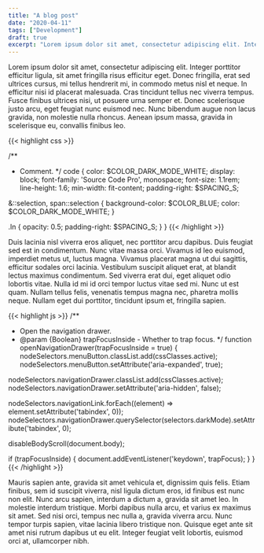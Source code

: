 ```yaml
---
title: "A blog post"
date: "2020-04-11"
tags: ["Development"]
draft: true
excerpt: "Lorem ipsum dolor sit amet, consectetur adipiscing elit. Integer porttitor efficitur ligula, sit amet fringilla risus efficitur eget. Donec fringilla, erat sed ultrices cursus."
---
```


Lorem ipsum dolor sit amet, consectetur adipiscing elit. Integer porttitor efficitur ligula, sit amet fringilla risus efficitur eget. Donec fringilla, erat sed ultrices cursus, mi tellus hendrerit mi, in commodo metus nisl et neque. In efficitur nisi id placerat malesuada. Cras tincidunt tellus nec viverra tempus. Fusce finibus ultrices nisi, ut posuere urna semper et. Donec scelerisque justo arcu, eget feugiat nunc euismod nec. Nunc bibendum augue non lacus gravida, non molestie nulla rhoncus. Aenean ipsum massa, gravida in scelerisque eu, convallis finibus leo.

{{< highlight css >}}

/**
 * Comment.
 */
code {
  color: $COLOR_DARK_MODE_WHITE;
  display: block;
  font-family: 'Source Code Pro', monospace;
  font-size: 1.1rem;
  line-height: 1.6;
  min-width: fit-content;
  padding-right: $SPACING_S;

  &::selection,
  span::selection {
    background-color: $COLOR_BLUE;
    color: $COLOR_DARK_MODE_WHITE;
  }

  .ln {
    opacity: 0.5;
    padding-right: $SPACING_S;
  }
}
{{< /highlight >}}

Duis lacinia nisl viverra eros aliquet, nec porttitor arcu dapibus. Duis feugiat sed est in condimentum. Nunc vitae massa orci. Vivamus id leo euismod, imperdiet metus ut, luctus magna. Vivamus placerat magna ut dui sagittis, efficitur sodales orci lacinia. Vestibulum suscipit aliquet erat, at blandit lectus maximus condimentum. Sed viverra erat dui, eget aliquet odio lobortis vitae. Nulla id mi id orci tempor luctus vitae sed mi. Nunc ut est quam. Nullam tellus felis, venenatis tempus magna nec, pharetra mollis neque. Nullam eget dui porttitor, tincidunt ipsum et, fringilla sapien.

{{< highlight js >}}
/**
 * Open the navigation drawer.
 * @param {Boolean} trapFocusInside - Whether to trap focus.
 */
function openNavigationDrawer(trapFocusInside = true) {
  nodeSelectors.menuButton.classList.add(cssClasses.active);
  nodeSelectors.menuButton.setAttribute('aria-expanded', true);

  nodeSelectors.navigationDrawer.classList.add(cssClasses.active);
  nodeSelectors.navigationDrawer.setAttribute('aria-hidden', false);

  nodeSelectors.navigationLink.forEach((element) => element.setAttribute('tabindex', 0));
  nodeSelectors.navigationDrawer.querySelector(selectors.darkMode).setAttribute('tabindex', 0);

  disableBodyScroll(document.body);

  if (trapFocusInside) {
    document.addEventListener('keydown', trapFocus);
  }
}
{{< /highlight >}}

Mauris sapien ante, gravida sit amet vehicula et, dignissim quis felis. Etiam finibus, sem id suscipit viverra, nisl ligula dictum eros, id finibus est nunc non elit. Nunc arcu sapien, interdum a dictum a, gravida sit amet leo. In molestie interdum tristique. Morbi dapibus nulla arcu, et varius ex maximus sit amet. Sed nisi orci, tempus nec nulla a, gravida viverra arcu. Nunc tempor turpis sapien, vitae lacinia libero tristique non. Quisque eget ante sit amet nisi rutrum dapibus ut eu elit. Integer feugiat velit lobortis, euismod orci at, ullamcorper nibh.
